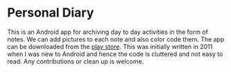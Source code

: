 Personal Diary
==============
This is an Android app for archiving day to day activities in the form of notes. We can add pictures to each note and also color code them. The app can be downloaded from the [play store](https://play.google.com/store/apps/details?id=com.rahul.pDiary). This was initially written in 2011 when I was new to Android and hence the code is cluttered and not easy to read. Any contributions or clean up is welcome.
